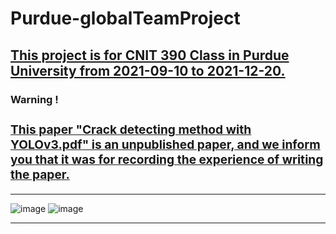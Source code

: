 # Purdue-globalTeamProject

<u><h2>This project is for CNIT 390 Class in Purdue University from 2021-09-10 to 2021-12-20.</h2></u>

### **Warning !**<u><h3>This paper "[Crack detecting method with YOLOv3.pdf](https://github.com/laykis/Purdue-globalTeamProject/blob/master/Crack%20detecting%20method%20with%20YOLOv3.pdf)" is an unpublished paper, and we inform you that it was for recording the experience of writing the paper.</h3></u>
---  
![image](https://user-images.githubusercontent.com/73100987/193774540-c151c292-dc6c-4478-8432-c40b6393051f.png)
![image](https://user-images.githubusercontent.com/73100987/193774572-fe48ef22-865a-4008-b0c2-8fd8e77b05ae.png)


---



